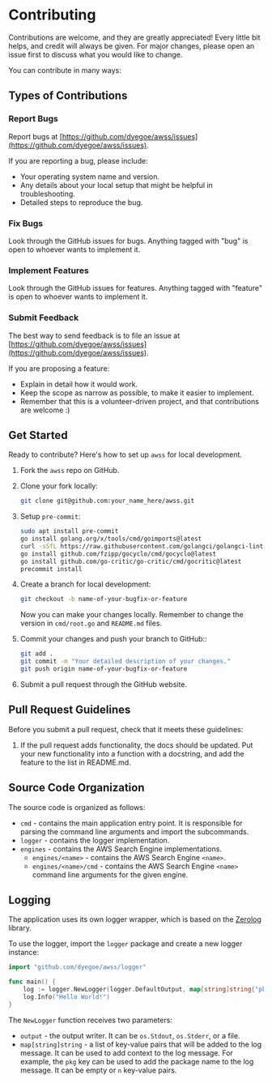 # Contributing

Contributions are welcome, and they are greatly appreciated! Every little bit helps, and credit will always be given. For major changes, please open an issue first to discuss what you would like to change.

You can contribute in many ways:

## Types of Contributions

### Report Bugs

Report bugs at [https://github.com/dyegoe/awss/issues](https://github.com/dyegoe/awss/issues).

If you are reporting a bug, please include:

* Your operating system name and version.
* Any details about your local setup that might be helpful in troubleshooting.
* Detailed steps to reproduce the bug.

### Fix Bugs

Look through the GitHub issues for bugs. Anything tagged with "bug"
is open to whoever wants to implement it.

### Implement Features

Look through the GitHub issues for features. Anything tagged with "feature"
is open to whoever wants to implement it.

### Submit Feedback

The best way to send feedback is to file an issue at [https://github.com/dyegoe/awss/issues](https://github.com/dyegoe/awss/issues).

If you are proposing a feature:

* Explain in detail how it would work.
* Keep the scope as narrow as possible, to make it easier to implement.
* Remember that this is a volunteer-driven project, and that contributions
  are welcome :)

## Get Started

Ready to contribute? Here's how to set up `awss` for local development.

1. Fork the `awss` repo on GitHub.
2. Clone your fork locally:

    ```bash
    git clone git@github.com:your_name_here/awss.git
    ```

3. Setup `pre-commit`:

    ```bash
    sudo apt install pre-commit
    go install golang.org/x/tools/cmd/goimports@latest
    curl -sSfL https://raw.githubusercontent.com/golangci/golangci-lint/master/install.sh | sh -s -- -b $(go env GOPATH)/bin v1.50.1
    go install github.com/fzipp/gocyclo/cmd/gocyclo@latest
    go install github.com/go-critic/go-critic/cmd/gocritic@latest
    precommit install
    ```

4. Create a branch for local development:

      ```bash
      git checkout -b name-of-your-bugfix-or-feature
      ```

    Now you can make your changes locally. Remember to change the version in `cmd/root.go` and `README.md` files.

5. Commit your changes and push your branch to GitHub::

    ```bash
    git add .
    git commit -m "Your detailed description of your changes."
    git push origin name-of-your-bugfix-or-feature
    ```
  
6. Submit a pull request through the GitHub website.

## Pull Request Guidelines

Before you submit a pull request, check that it meets these guidelines:

1. If the pull request adds functionality, the docs should be updated. Put
   your new functionality into a function with a docstring, and add the
   feature to the list in README.md.

## Source Code Organization

The source code is organized as follows:

* `cmd` - contains the main application entry point. It is responsible for parsing the command line arguments and import the subcommands.
* `logger` - contains the logger implementation.
* `engines` - contains the AWS Search Engine implementations.
  * `engines/<name>` - contains the AWS Search Engine `<name>`.
  * `engines/<name>/cmd` - contains the AWS Search Engine `<name>` command line arguments for the given engine.

## Logging

The application uses its own logger wrapper, which is based on the [Zerolog](https://github.com/rs/zerolog) library.

To use the logger, import the `logger` package and create a new logger instance:

```go
import "github.com/dyegoe/awss/logger"

func main() {
    log := logger.NewLogger(logger.DefaultOutput, map[string]string{"pkg": "main", "func": "main"})
    log.Info("Hello World!")
}
```

The `NewLogger` function receives two parameters:

* `output` - the output writer. It can be `os.Stdout`, `os.Stderr`, or a file.
* `map[string]string` - a list of key-value pairs that will be added to the log message.
    It can be used to add context to the log message. For example, the `pkg` key can be used to
    add the package name to the log message. It can be empty or `n` key-value pairs.

